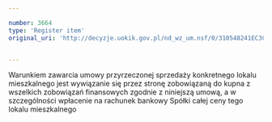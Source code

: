 ```yaml
---

number: 3664
type: 'Register item'
original_uri: 'http://decyzje.uokik.gov.pl/nd_wz_um.nsf/0/310548241EC3CA19C1257A6A00310155?OpenDocument'


---
```


Warunkiem zawarcia umowy przyrzeczonej sprzedaży konkretnego lokalu mieszkalnego jest wywiązanie się przez stronę zobowiązaną do kupna z wszelkich zobowiązań finansowych zgodnie z niniejszą umową, a w szczególności wpłacenie na rachunek bankowy Spółki całej ceny tego lokalu mieszkalnego
